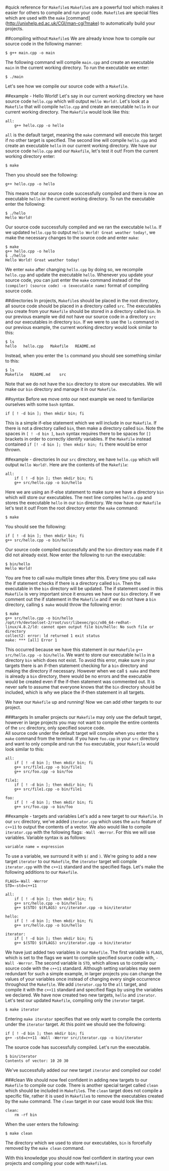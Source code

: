 #quick reference for `Makefile`s
`Makefile`s are a powerful tool which makes it easier for others to compile and run your code.
`Makefile`s are special files which are used with the `make` [command] (http://unixhelp.ed.ac.uk/CGI/man-cgi?make) to automatically build your projects.  

##compiling without `Makefile`s
We are already know how to compile our source code in the following manner:
```
$ g++ main.cpp -o main
```
The following command will compile `main.cpp` and create an executable `main` in the current working directory.
To run the executable we enter:
```
$ ./main
```
Let's see how we compile our source code with a `Makefile`.

##example - Hello World!
Let's say in our current working directory we have source code `hello.cpp` which will output `Hello World!`.
Let's look at a `Makefile` that will compile `hello.cpp` and create an executable `hello` in our current working directory.
The `Makefile` would look like this:
```
all:
	g++ hello.cpp -o hello
```
`all` is the default target, meaning the `make` command will execute this target if no other target is specified.
The second line will compile `hello.cpp` and create an executable `hello` in our current working directory.
We have our source code `hello.cpp` and our `Makefile`, let's test it out!
From the current working directory enter:
```
$ make
```
Then you should see the following:
```
g++ hello.cpp -o hello
```
This means that our source code successfully compiled and there is now an executable `hello` in the current working directory.
To run the executable enter the following:
```
$ ./hello
Hello World!
```
Our source code successfully compiled and we ran the executable `hello`. 
If we updated `hello.cpp` to output `Hello World! Great weather today!`, we make the necessary changes to the source code and enter `make`:
```
$ make
g++ hello.cpp -o hello
$ ./hello
Hello World! Great weather today!
```
We enter `make` after changing `hello.cpp` by doing so, we recompile `hello.cpp` and update the executable `hello`.
Whenever you update your source code, you can just enter the `make` command instead of the `(compiler) (source code) -o (executable name)` format of compiling source code.

##directories
In projects, `Makefile`s should be placed in the root directory, all source code should be placed in a directory called `src`. 
The executables you create from your `Makefile` should be stored in a directory called `bin`.
In our previous example we did not have our source code in a directory `src` and our executables in directory `bin`.
If we were to use the `ls` command in our previous example, the current working directory would look similar to this:
```
$ ls
hello   hello.cpp   Makefile   README.md
```
Instead, when you enter the `ls` command you should see something similar to this:
```
$ ls
Makefile   README.md    src
```
Note that we do not have the `bin` directory to store our executables.
We will make our `bin` directory and manage it in our `Makefile`.

##syntax
Before we move onto our next example we need to familiarize ourselves with some `bash` syntax. 
```
if [ ! -d bin ]; then mkdir bin; fi
```
This is a simple if-else statement which we will include in our `Makefile`. 
If there is not a directory called `bin`, then make a directory called `bin`. 
Note the spaces in `[ ! -d bin ]`, `bash` syntax requires there to be spaces for `[]` brackets in order to correctly identify variables. 
If the `Makefile` instead contained `if [! -d bin ]; then mkdir bin; fi` there would be error thrown. 

##example - directories
In our `src` directory, we have `hello.cpp` which will output `Hello World!`.
Here are the contents of the `Makefile`: 

```
all:
	if [ ! -d bin ]; then mkdir bin; fi
	g++ src/hello.cpp -o bin/hello
```

Here we are using an if-else statement to make sure we have a directory `bin` which will store our executables.
The next line compiles `hello.cpp` and stores the executable `hello` in our `bin` directory.
We now have our `Makefile` let's test it out!
From the root directory enter the `make` command:

```
$ make
```
You should see the following:
```
if [ ! -d bin ]; then mkdir bin; fi
g++ src/hello.cpp -o bin/hello
```
Our source code compiled successfully and the `bin` directory was made if it did not already exist. 
Now enter the following to run the executable:
```
$ bin/hello
Hello World!	
```
You are free to call `make` multiple times after this. 
Every time you call `make` the if statement checks if there is a directory called `bin`.
Then the executable in the `bin` directory will be updated.
The if statement used in this `Makefile` is very important since it ensures we have our `bin` directory. 
If we comment out the if statement in the `Makefile` and if we do not have a `bin` directory, calling `$ make` would throw the following error:
```
$ make
g++ src/hello.cpp -o bin/hello
/opt/rh/devtoolset-2/root/usr/libexec/gcc/x86_64-redhat-linux/4.8.2/ld: cannot open output file bin/hello: No such file or directory
collect2: error: ld returned 1 exit status
make: *** [all] Error 1
```
This occurred because we have this statement in our `Makefile` `g++ src/hello.cpp -o bin/hello`. 
We want to store our executable `hello` in a directory `bin` which does not exist.
To avoid this error, make sure in your targets there is an if-then statement checking for a `bin` directory and making the directory if necessary.
However when we call `$ make` and there is already a `bin` directory, there would be no errors and the executable would be created even if the if-then statement was commented out.
It is never safe to assume that everyone knows that the `bin` directory should be included, which is why we place the if-then statement in all targets.

We have our `Makefile` up and running! 
Now we can add other targets to our project.

###targets
In smaller projects our `Makefile` may only use the default target, however in large projects you may not want to compile the entire contents of the `src` directory, only specified source code.  
All source code under the default target will compile when you enter the `$ make` command from the terminal. 
If you have `foo.cpp` in your `src` directory and want to only compile and run the `foo` executable, your `Makefile` would look similar to this:

```
all:
	if [ ! -d bin ]; then mkdir bin; fi
	g++ src/file1.cpp -o bin/file1
	g++ src/foo.cpp -o bin/foo

file1:
	if [ ! -d bin ]; then mkdir bin; fi
	g++ src/file1.cpp -o bin/file1

foo:
	if [ ! -d bin ]; then mkdir bin; fi
	g++ src/foo.cpp -o bin/foo
```

##example - targets and variables
Let's add a new target to our `Makefile`.
In our `src` directory, we've added `iterator.cpp` which uses the `auto` feature of `c++11` to output the contents of a vector. 
We also would like to compile `iterator.cpp` with the following flags: `-Wall -Werror`.
For this we will use variables.
Variable syntax is as follows:
```
variable name = expression
```
To use a variable, we surround it with `$(` and `)`.
We're going to add a new target `iterator` to our `Makefile`, the `iterator` target will compile `iterator.cpp` with the `c++11` standard and the specified flags.
Let's make the following additions to our `Makefile`.

```
FLAGS=-Wall -Werror
STD=-std=c++11

all:
	if [ ! -d bin ]; then mkdir bin; fi
	g++ src/hello.cpp -o bin/hello
	g++ $(STD) $(FLAGS) src/iterator.cpp -o bin/iterator

hello:
	if [ ! -d bin ]; then mkdir bin; fi
	g++ src/hello.cpp -o bin/hello

iterator:
	if [ ! -d bin ]; then mkdir bin; fi
	g++ $(STD) $(FLAGS) src/iterator.cpp -o bin/iterator
```
We have just added two variables in our `Makefile`.
The first variable is `FLAGS`, which is set to the flags we want to compile specified source code with, `-Wall -Werror`.
The second variable is `STD`, which allows us to compile our source code with the `c++11` standard.
Although setting variables may seem redundant for such a simple example, in larger projects you can change the values of your variables once instead of changing every single occurrence throughout the `Makefile`.
We add `iterator.cpp` to the `all` target, and compile it with the `c++11` standard and specified flags by using the variables we declared.
We have now created two new targets, `hello` and `iterator`. 
Let's test our updated `Makefile`, compiling only the `iterator` target.

```
$ make iterator	
```
Entering `make iterator` specifies that we only want to compile the contents under the `iterator` target.
At this point we should see the following:

```
if [ ! -d bin ]; then mkdir bin; fi
g++ -std=c++11 -Wall -Werror src/iterator.cpp -o bin/iterator
```
The source code has successfully compiled. Let's run the executable.
```
$ bin/iterator
Contents of vector: 10 20 30
```
We've successfully added our new target `iterator` and compiled our code!

###clean
We should now feel confident in adding new targets to our `Makefile` to compile our code.
There is another special target called `clean` which should be included in `Makefile`s. 
The	`clean` target does not compile a specific file, rather it is used in `Makefile`s to remove the executables created by the `make` command.
The `clean` target in our case would look like this:

```
clean:
	rm -rf bin
```
When the user enters the following:
```
$ make clean
```
The directory which we used to store our executables, `bin` is forcefully removed by the `make clean` command.

With this knowledge you should now feel confident in starting your own projects and compiling your code with `Makefile`s.
